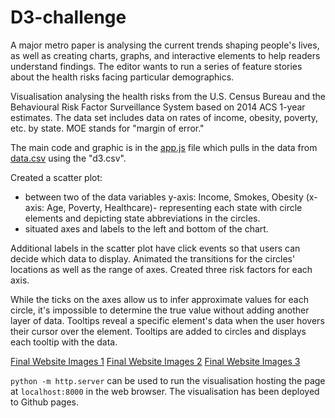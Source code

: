 # D3-challenge
A major metro paper is analysing the current trends shaping people's lives, as well as creating charts, graphs, and interactive elements to help readers understand findings.  The editor wants to run a series of feature stories about the health risks facing particular demographics.

Visualisation analysing the health risks from the U.S. Census Bureau and the Behavioural Risk Factor Surveillance System based on 2014 ACS 1-year estimates. The data set includes data on rates of income, obesity, poverty, etc. by state. MOE stands for "margin of error."

The main code and graphic is in the [app.js](assets/js/app.js) file which pulls in the data from [data.csv](assets/data/data.csv) using the "d3.csv".

Created a scatter plot:
- between two of the data variables y-axis: Income, Smokes, Obesity (x-axis: Age, Poverty, Healthcare)- representing each state with circle elements and depicting state abbreviations in the circles.
- situated axes and labels to the left and bottom of the chart.


Additional labels in the scatter plot have click events so that users can decide which data to display. Animated the transitions for the circles' locations as well as the range of axes. Created three risk factors for each axis.

While the ticks on the axes allow us to infer approximate values for each circle, it's impossible to determine the true value without adding another layer of data. Tooltips reveal a specific element's data when the user hovers their cursor over the element. Tooltips are added to circles and displays each tooltip with the data.

[Final Website Images 1](./images/WebPageScreenshot1.png)
[Final Website Images 2](./images/WebPageScreenshot2.png)
[Final Website Images 3](./images/WebPageScreenshot3.png)

`python -m http.server` can be used to run the visualisation hosting the page at `localhost:8000` in the web browser. The visualisation has been deployed to Github pages.
